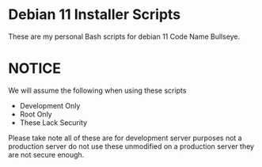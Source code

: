 # Debian 11 Installer Scripts

These are my personal Bash scripts for debian 11 Code Name Bullseye.


# NOTICE

We will assume the following when using these scripts
 - Development Only
 - Root Only
 - These Lack Security
 
 Please take note all of these are for development server purposes not a production server do not use these unmodified on a production server they are not secure enough.
